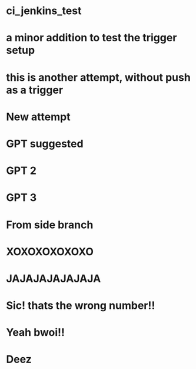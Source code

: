 # ci_jenkins_test
# a minor addition to test the trigger setup
# this is another attempt, without push as a trigger
# New attempt
# GPT suggested
# GPT 2
# GPT 3
# From side branch
# XOXOXOXOXOXO
# JAJAJAJAJAJAJA
# Sic! thats the wrong number!!
# Yeah bwoi!!
# Deez
